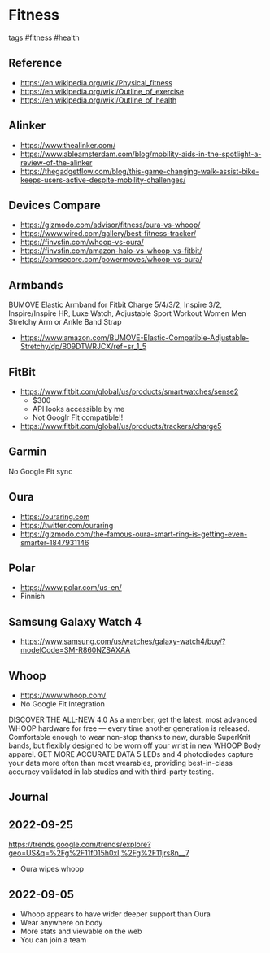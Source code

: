 # Fitness

tags #fitness #health

## Reference

* https://en.wikipedia.org/wiki/Physical_fitness
* https://en.wikipedia.org/wiki/Outline_of_exercise
* https://en.wikipedia.org/wiki/Outline_of_health


## Alinker

* https://www.thealinker.com/
* https://www.ableamsterdam.com/blog/mobility-aids-in-the-spotlight-a-review-of-the-alinker
* https://thegadgetflow.com/blog/this-game-changing-walk-assist-bike-keeps-users-active-despite-mobility-challenges/

## Devices Compare

* https://gizmodo.com/advisor/fitness/oura-vs-whoop/
* https://www.wired.com/gallery/best-fitness-tracker/
* https://finvsfin.com/whoop-vs-oura/
* https://finvsfin.com/amazon-halo-vs-whoop-vs-fitbit/
* https://camsecore.com/powermoves/whoop-vs-oura/


## Armbands

BUMOVE Elastic Armband for Fitbit Charge 5/4/3/2, Inspire 3/2, Inspire/Inspire HR, Luxe Watch, Adjustable Sport Workout Women Men Stretchy Arm or Ankle Band Strap
* https://www.amazon.com/BUMOVE-Elastic-Compatible-Adjustable-Stretchy/dp/B09DTWRJCX/ref=sr_1_5


## FitBit

* https://www.fitbit.com/global/us/products/smartwatches/sense2
  * $300
  * API looks accessible by me
  * Not Googlr Fit compatible!!
* https://www.fitbit.com/global/us/products/trackers/charge5

## Garmin

No Google Fit sync

## Oura

* https://ouraring.com
* https://twitter.com/ouraring
* https://gizmodo.com/the-famous-oura-smart-ring-is-getting-even-smarter-1847931146

## Polar

* https://www.polar.com/us-en/
* Finnish

## Samsung Galaxy Watch 4

* https://www.samsung.com/us/watches/galaxy-watch4/buy/?modelCode=SM-R860NZSAXAA

## Whoop

* https://www.whoop.com/
* No Google Fit Integration

DISCOVER THE ALL-NEW 4.0
As a member, get the latest, most advanced WHOOP hardware for free — every time another generation is released.
Comfortable enough to wear non-stop thanks to new, durable SuperKnit bands, but flexibly designed to be worn off your wrist in new WHOOP Body apparel.
GET MORE ACCURATE DATA
5 LEDs and 4 photodiodes capture your data more often than most wearables, providing best-in-class accuracy validated in lab studies and with third-party testing.


## Journal


## 2022-09-25

https://trends.google.com/trends/explore?geo=US&q=%2Fg%2F11f015h0xl,%2Fg%2F11jrs8n__7

* Oura wipes whoop

## 2022-09-05

* Whoop appears to have wider deeper support than Oura
* Wear anywhere on body
* More stats and viewable on the web
* You can join a team


